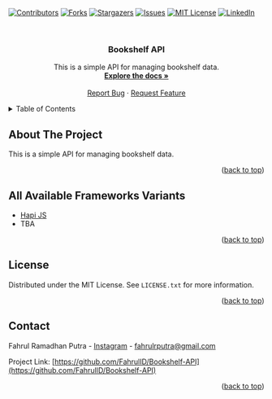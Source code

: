 <!-- Improved compatibility of back to top link: See: https://github.com/othneildrew/Best-README-Template/pull/73 -->
<a name="readme-top"></a>
<!--
*** Thanks for checking out the Best-README-Template. If you have a suggestion
*** that would make this better, please fork the repo and create a pull request
*** or simply open an issue with the tag "enhancement".
*** Don't forget to give the project a star!
*** Thanks again! Now go create something AMAZING! :D
-->



<!-- PROJECT SHIELDS -->
<!--
*** I'm using markdown "reference style" links for readability.
*** Reference links are enclosed in brackets [ ] instead of parentheses ( ).
*** See the bottom of this document for the declaration of the reference variables
*** for contributors-url, forks-url, etc. This is an optional, concise syntax you may use.
*** https://www.markdownguide.org/basic-syntax/#reference-style-links
-->
[![Contributors][contributors-shield]][contributors-url]
[![Forks][forks-shield]][forks-url]
[![Stargazers][stars-shield]][stars-url]
[![Issues][issues-shield]][issues-url]
[![MIT License][license-shield]][license-url]
[![LinkedIn][linkedin-shield]][linkedin-url]



<!-- PROJECT LOGO -->
<br />
<div align="center">
<h3 align="center">Bookshelf API</h3>

  <p align="center">
    This is a simple API for managing bookshelf data.
    <br />
    <a href="https://github.com/FahrulID/Bookshelf-API"><strong>Explore the docs »</strong></a>
    <br />
    <br />
    <a href="https://github.com/FahrulID/Bookshelf-API/issues/new?labels=bug&template=bug-report---.md">Report Bug</a>
    ·
    <a href="https://github.com/FahrulID/Bookshelf-API/issues/new?labels=enhancement&template=feature-request---.md">Request Feature</a>
  </p>
</div>



<!-- TABLE OF CONTENTS -->
<details>
  <summary>Table of Contents</summary>
  <ol>
    <li>
      <a href="#about-the-project">About The Project</a>
    </li>
    <li>
      <a href="#frameworks">All Available Frameworks Variants</a>
    </li>
  </ol>
</details>



<!-- ABOUT THE PROJECT -->
## About The Project

This is a simple API for managing bookshelf data.

<p align="right">(<a href="#readme-top">back to top</a>)</p>


<!-- GETTING STARTED -->
## All Available Frameworks Variants

- [Hapi JS](https://github.com/FahrulID/Bookshelf-API/tree/hapi-joi-loki)
- TBA

<p align="right">(<a href="#readme-top">back to top</a>)</p>



<!-- LICENSE -->
## License

Distributed under the MIT License. See `LICENSE.txt` for more information.

<p align="right">(<a href="#readme-top">back to top</a>)</p>

<!-- CONTACT -->
## Contact

Fahrul Ramadhan Putra - [Instagram](https://www.instagram.com/fahrulrputra/) - fahrulrputra@gmail.com

Project Link: [https://github.com/FahrulID/Bookshelf-API](https://github.com/FahrulID/Bookshelf-API)

<p align="right">(<a href="#readme-top">back to top</a>)</p>


<!-- MARKDOWN LINKS & IMAGES -->
<!-- https://www.markdownguide.org/basic-syntax/#reference-style-links -->
[contributors-shield]: https://img.shields.io/github/contributors/FahrulID/Bookshelf-API.svg?style=for-the-badge
[contributors-url]: https://github.com/FahrulID/Bookshelf-API/graphs/contributors
[forks-shield]: https://img.shields.io/github/forks/FahrulID/Bookshelf-API.svg?style=for-the-badge
[forks-url]: https://github.com/FahrulID/Bookshelf-API/network/members
[stars-shield]: https://img.shields.io/github/stars/FahrulID/Bookshelf-API.svg?style=for-the-badge
[stars-url]: https://github.com/FahrulID/Bookshelf-API/stargazers
[issues-shield]: https://img.shields.io/github/issues/FahrulID/Bookshelf-API.svg?style=for-the-badge
[issues-url]: https://github.com/FahrulID/Bookshelf-API/issues
[license-shield]: https://img.shields.io/github/license/FahrulID/Bookshelf-API.svg?style=for-the-badge
[license-url]: https://github.com/FahrulID/Bookshelf-API/blob/master/LICENSE.txt
[linkedin-shield]: https://img.shields.io/badge/-LinkedIn-black.svg?style=for-the-badge&logo=linkedin&colorB=555
[linkedin-url]: https://www.linkedin.com/in/fahrul-ramadhan-putra-1914701b0/